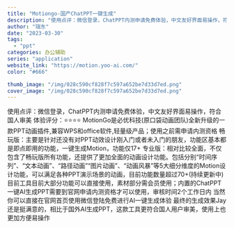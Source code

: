 ```yaml
---
title: "Motiongo-国产ChatPPT一键生成"
description: "使用点评：微信登录，ChatPPT内测申请免费体验，中文友好界面易操作，符合国人审美 体验评分：⭐⭐⭐⭐  Motion"
author: "瑞东"
date: "2023-03-30"
tags:
  - "ppt"
categories: 办公辅助
series: "application"
website_link: "https://motion.yoo-ai.com/"
color: "#666"

thumb_image: "/img/028c590cf828f7c597a652be7d33d7ed.png"
cover_image: "/img/028c590cf828f7c597a652be7d33d7ed.png"
---
```


使用点评：微信登录，ChatPPT内测申请免费体验，中文友好界面易操作，符合国人审美 体验评分：⭐⭐⭐⭐  MotionGo是必优科技(原口袋动画团队)全新升级的一款PPT动画插件,兼容WPS和office软件,轻量级产品；使用之前需申请内测资格 畅玩版：主要是针对还没有对PPT动效设计刚入门或者未入门的朋友，功能区基本都是即点即用的功能，一键生成Motion，功能仅17+ 专业版：相对比较全面，不仅包含了畅玩版所有功能，还提供了更加全面的动画设计功能。包括分别“时间序列”、“文本动画”、“路径动画”“图片动画”、“动画风暴”等5大细分维度的Motion设计功能，可以满足各种PPT演示场景的动画，目前功能数量超过70+(持续更新中) 目前工具目前大部分功能可以直接使用，素材部分需会员使用；内置的ChatPPT一键AI生成PPT需要到官网申请内测资格才可以使用，审核时间2个工作日内 当然你可以直接在官网首页使用微信登陆免费进行AI一键生成体验 最终的生成效果Jay还是挺满意的，相比于国外AI生成PPT，这款工具更符合国人用户审美，使用上也更加方便易操作